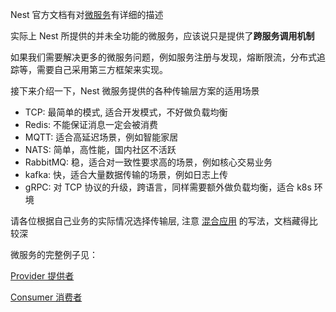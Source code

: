 Nest 官方文档有对[微服务](https://docs.nestjs.cn/7/microservices)有详细的描述

实际上 Nest 所提供的并未全功能的微服务，应该说只是提供了**跨服务调用机制**

如果我们需要解决更多的微服务问题，例如服务注册与发现，熔断限流，分布式追踪等，需要自己采用第三方框架来实现。

接下来介绍一下，Nest 微服务提供的各种传输层方案的适用场景

- TCP: 最简单的模式, 适合开发模式，不好做负载均衡
- Redis: 不能保证消息一定会被消费
- MQTT: 适合高延迟场景，例如智能家居
- NATS: 简单，高性能，国内社区不活跃
- RabbitMQ: 稳，适合对一致性要求高的场景，例如核心交易业务
- kafka: 快，适合大量数据传输的场景，例如日志上传
- gRPC: 对 TCP 协议的升级，跨语言，同样需要额外做负载均衡，适合 k8s 环境

请各位根据自己业务的实际情况选择传输层, 注意 [混合应用](https://docs.nestjs.cn/7/faq?id=%e6%b7%b7%e5%90%88%e5%ba%94%e7%94%a8) 的写法，文档藏得比较深 

微服务的完整例子见：

[Provider 提供者](https://github.com/kaolalicai/klg-nest-starter/tree/master/sample/nest-ms-provider)

[Consumer 消费者](https://github.com/kaolalicai/klg-nest-starter/tree/master/sample/nest-ms-consumer)




